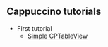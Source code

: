 ## Cappuccino tutorials

- First tutorial
	- [Simple CPTableView](https://medium.com/@kicsipixel/simple-cptableview-tutorial-4c46ca4f77ef#.m7drqig3p)